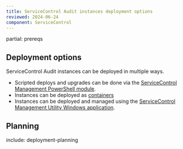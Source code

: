```yaml
---
title: ServiceControl Audit instances deployment options
reviewed: 2024-06-24
component: ServiceControl
---
```

partial: prereqs

## Deployment options

ServiceControl Audit instances can be deployed in multiple ways.

- Scripted deploys and upgrades can be done via the [ServiceControl Management PowerShell module](powershell.md).
- Instances can be deployed as [containers](containers.md)
- Instances can be deployed and managed using the [ServiceControl Management Utility Windows application](scmu.md).

## Planning

include: deployment-planning
